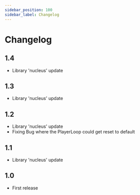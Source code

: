 ```yaml
---
sidebar_position: 100
sidebar_label: Changelog
---
```


# Changelog

## 1.4
- Library 'nucleus' update

## 1.3
- Library 'nucleus' update

## 1.2
- Library 'nucleus' update
- Fixing Bug where the PlayerLoop could get reset to default

## 1.1
- Library 'nucleus' update

## 1.0

- First release